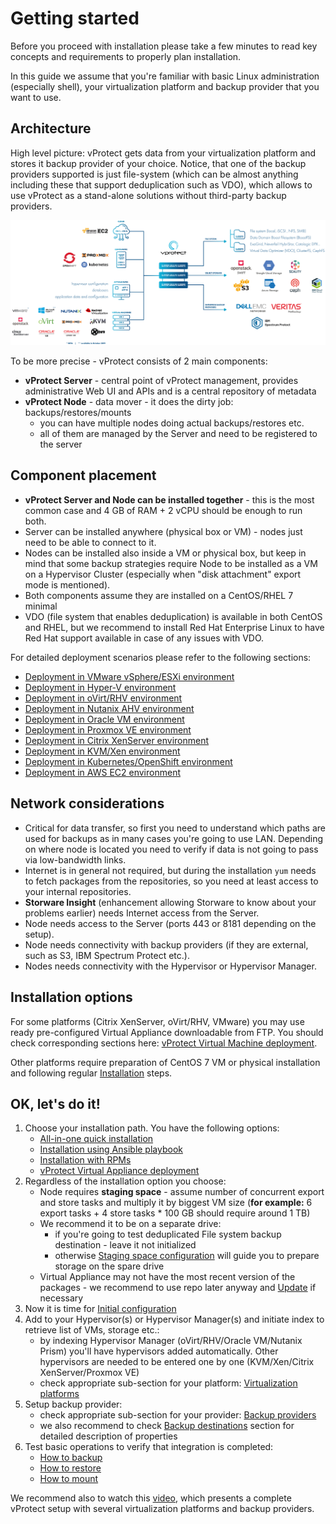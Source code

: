 # Getting started

Before you proceed with installation please take a few minutes to read key concepts and requirements to properly plan installation.

In this guide we assume that you're familiar with basic Linux administration \(especially shell\), your virtualization platform and backup provider that you want to use.

## Architecture

High level picture: vProtect gets data from your virtualization platform and stores it backup provider of your choice. Notice, that one of the backup providers supported is just file-system \(which can be almost anything including these that support deduplication such as VDO\), which allows to use vProtect as a stand-alone solutions without third-party backup providers.



![](../.gitbook/assets/vprotect_architektura_2019%20%281%29.png)



To be more precise - vProtect consists of 2 main components:

* **vProtect Server** - central point of vProtect management, provides administrative Web UI and APIs and  is a central repository of metadata
* **vProtect Node** - data mover - it does the dirty job: backups/restores/mounts
  * you can have multiple nodes doing actual backups/restores etc.
  * all of them are managed by the Server and need to be registered to the server

## Component placement

* **vProtect Server and Node can be installed together** - this is the most common case and 4 GB of RAM + 2 vCPU should be enough to run both.
* Server can be installed anywhere \(physical box or VM\) - nodes just need to be able to connect to it.
* Nodes can be installed also inside a VM or physical box, but keep in mind that some backup strategies require Node to be installed as a VM on a Hypervisor Cluster \(especially when "disk attachment" export mode is mentioned\).
* Both components assume they are installed on a CentOS/RHEL 7 minimal
* VDO \(file system that enables deduplication\) is available in both CentOS and RHEL, but we recommend to install Red Hat Enterprise Linux to have Red Hat support available in case of any issues with VDO.

For detailed deployment scenarios please refer to the following sections:

* [Deployment in VMware vSphere/ESXi environment](deployment-in-vmware-vsphere-esxi-environment-beta.md)
* [Deployment in Hyper-V environment](deploymnt-in-hyper-v-environment.md)
* [Deployment in oVirt/RHV environment](deployment-in-ovirt-rhv-environment.md)
* [Deployment in Nutanix AHV environment](deployment-in-nutanix-ahv-environment.md)
* [Deployment in Oracle VM environment](deployment-in-oracle-vm-environment.md)
* [Deployment in Proxmox VE environment](deployment-in-proxmox-ve-environment.md)
* [Deployment in Citrix XenServer environment](deployment-in-citrix-xenserver-environment.md)
* [Deployment in KVM/Xen environment](deployment-in-kvm-xen-environment.md)
* [Deployment in Kubernetes/OpenShift environment](deployment-in-kubernetes-openshift-environment.md)
* [Deployment in AWS EC2 environment](deployment-in-aws-ec2-environment.md)

## Network considerations

* Critical for data transfer, so first you need to understand which paths are used for backups as in many cases you're going to use LAN. Depending on where node is located you need to verify if data is not going to pass via low-bandwidth links.
* Internet is in general not required, but during the installation `yum` needs to fetch packages from the repositories, so you need at least access to your internal repositories.
* **Storware Insight** \(enhancement allowing Storware to know about your problems earlier\) needs Internet access from the Server.
* Node needs access to the Server \(ports 443 or 8181 depending on the setup\).
* Node needs connectivity with backup providers \(if they are external, such as S3, IBM Spectrum Protect etc.\).
* Nodes needs connectivity with the Hypervisor or Hypervisor Manager.

## Installation options

For some platforms \(Citrix XenServer, oVirt/RHV, VMware\) you may use ready pre-configured Virtual Appliance downloadable from FTP. You should check corresponding sections here: [vProtect Virtual Machine deployment](../image/).

Other platforms require preparation of CentOS 7 VM or physical installation and following regular [Installation](../install/) steps.

## OK, let's do it!

1. Choose your installation path. You have the following options:
   * [All-in-one quick installation](../install/all-in-one-quick-installation.md)
   * [Installation using Ansible playbook](../install/installation-using-ansible.md)
   * [Installation with RPMs](../install/installation-using-rpms.md)
   * [vProtect Virtual Appliance deployment](../image/)
2. Regardless of the installation option you choose:
   * Node requires **staging space** - assume number of concurrent export and store tasks and multiply it by biggest VM size \(**for example:** 6 export tasks + 4 store tasks \* 100 GB should require around 1 TB\)
   * We recommend it to be on a separate drive:
     * if you're going to test deduplicated File system backup destination - leave it not initialized
     * otherwise [Staging space configuration](../install/staging-space-configuration.md) will guide you to prepare storage on the spare drive
   * Virtual Appliance may not have the most recent version of the packages - we recommend to use repo later anyway and [Update](../update.md) if necessary
3. Now it is time for [Initial configuration](../initial_config/)
4. Add to your Hypervisor\(s\) or Hypervisor Manager\(s\) and initiate index to retrieve list of VMs, storage etc.:
   * by indexing Hypervisor Manager \(oVirt/RHV/Oracle VM/Nutanix Prism\) you'll have hypervisors added automatically. Other hypervisors are needed to be entered one by one \(KVM/Xen/Citrix XenServer/Proxmox VE\)
   * check appropriate sub-section for your platform: [Virtualization platforms](../initial_config/virtualization-platforms/)
5. Setup backup provider:
   * check appropriate sub-section for your provider: [Backup providers](../initial_config/backup-providers/)
   * we also recommend to check [Backup destinations](../admin_webui_overview/admin_webui_bd.md) section for detailed description of properties
6. Test basic operations to verify that integration is completed:
   * [How to backup](../admin_webui_overview/admin_webui_how_to_backup.md)
   * [How to restore](../admin_webui_overview/admin_webui_how_to_restore.md)
   * [How to mount](../admin_webui_overview/admin_webui_how_to_mount.md)

We recommend also to watch this [video](https://www.youtube.com/watch?v=c3PnfXG5Fs4), which presents a complete vProtect setup with several virtualization platforms and backup providers.



